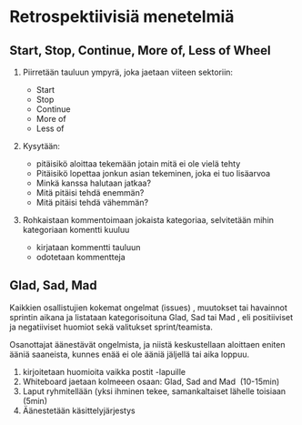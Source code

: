 # Retrospektiivisiä menetelmiä 

## Start, Stop, Continue, More of, Less of Wheel

1. Piirretään tauluun ympyrä, joka jaetaan viiteen sektoriin:
    - Start
    - Stop
    - Continue 
    - More of
    - Less of 
    
 2. Kysytään:
    - pitäisikö aloittaa tekemään jotain mitä ei ole vielä tehty
    - Pitäisikö lopettaa jonkun asian tekeminen, joka ei tuo lisäarvoa
    - Minkä kanssa halutaan jatkaa?
    - Mitä pitäisi tehdä enemmän?
    - Mitä pitäisi tehdä vähemmän?
    
3. Rohkaistaan kommentoimaan jokaista kategoriaa, selvitetään mihin kategoriaan komentti kuuluu
	- kirjataan kommentti tauluun
	- odotetaan kommentteja

## Glad, Sad, Mad

Kaikkien osallistujien kokemat ongelmat (issues) , muutokset tai havainnot sprintin aikana ja listataan kategorisoituna Glad, Sad tai Mad , eli positiiviset ja negatiiviset huomiot sekä valitukset sprint/teamista.

Osanottajat äänestävät ongelmista, ja niistä keskustellaan aloittaen eniten ääniä saaneista, kunnes enää ei ole ääniä jäljellä tai aika loppuu.

1. kirjoitetaan huomioita vaikka postit -lapuille
2. Whiteboard jaetaan kolmeeen osaan: Glad, Sad and Mad  (10-15min)
3. Laput ryhmitellään (yksi ihminen tekee, samankaltaiset lähelle toisiaan (5min) 
4. Äänestetään käsittelyjärjestys
